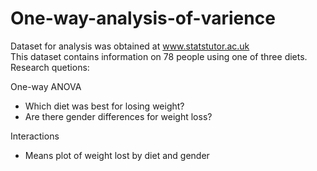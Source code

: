 # One-way-analysis-of-varience
Dataset for analysis was obtained at www.statstutor.ac.uk \
This dataset contains information on 78 people using one of three diets.\
Research quetions:

 One-way ANOVA
  - Which diet was best for losing weight?
  - Are there gender differences for weight loss?
  
Interactions
  - Means plot of weight lost by diet and gender


